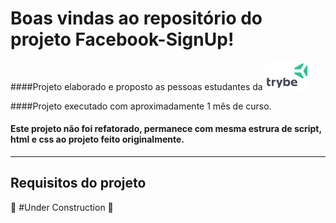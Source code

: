 # Boas vindas ao repositório do projeto Facebook-SignUp!

####Projeto elaborado e proposto as pessoas estudantes da [<img src="./trybe.png" width="70px" alt="Trybe">][website]

####Projeto executado com aproximadamente 1 mês de curso.

#### Este projeto não foi refatorado, permanece com mesma estrura de script, html e css ao projeto feito originalmente.

[website]: https://ajuda.betrybe.com/hc/pt-br/articles/360056543894-Quem-pode-estudar-na-Trybe-
---

## Requisitos do projeto

 🚧  #Under Construction  🚧